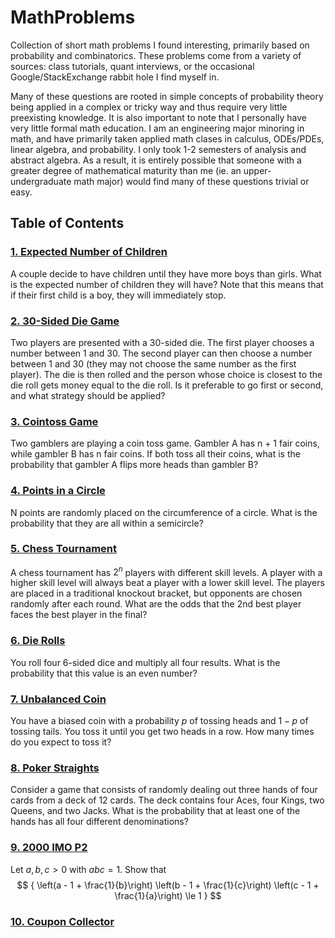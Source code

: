 # MathProblems
Collection of short math problems I found interesting, primarily based on probability and combinatorics. These problems come from a variety of sources: class tutorials, quant interviews, or the occasional Google/StackExchange rabbit hole I find myself in.  

Many of these questions are rooted in simple concepts of probability theory being applied in a complex or tricky way and thus require very little preexisting knowledge. It is also important to note that I personally have very little formal math education. I am an engineering major minoring in math, and have primarily taken applied math clases in calculus, ODEs/PDEs, linear algebra, and probability. I only took 1-2 semesters of analysis and abstract algebra. As a result, it is entirely possible that someone with a greater degree of mathematical maturity than me (ie. an upper-undergraduate math major) would find many of these questions trivial or easy. 

## Table of Contents  
### [1. Expected Number of Children](Problems/Q1.md)  
A couple decide to have children until they have more boys than girls. What is the expected number of children they will have? Note that this means that if their first child is a boy, they will immediately stop.  
### [2. 30-Sided Die Game](Problems/Q2.md)  
Two players are presented with a 30-sided die. The first player chooses a number between 1 and 30. The second player can then choose a number between 1 and 30 (they may not choose the same number as the first player). The die is then rolled and the person whose choice is closest to the die roll gets money equal to the die roll. Is it preferable to go first or second, and what strategy should be applied?
### [3. Cointoss Game](Problems/Q3.md)  
Two gamblers are playing a coin toss game. Gambler A has n + 1 fair coins, while gambler B has n fair coins. If both toss all their coins, what is the probability that gambler A flips more heads than gambler B?  
### [4. Points in a Circle](Problems/Q4.md)  
N points are randomly placed on the circumference of a circle. What is the probability that they are all within a semicircle?
### [5. Chess Tournament](Problems/Q5.md)  
A chess tournament has $2^n$ players with different skill levels. A player with a higher skill level will always beat a player with a lower skill level. The players are placed in a traditional knockout bracket, but opponents are chosen randomly after each round. What are the odds that the 2nd best player faces the best player in the final?  
### [6. Die Rolls](Problems/Q6.md)  
You roll four 6-sided dice and multiply all four results. What is the probability that this value is an even number?
### [7. Unbalanced Coin](Problems/Q7.md)  
You have a biased coin with a probability $p$ of tossing heads and $1-p$ of tossing tails. You toss it until you get two heads in a row. How many times do you expect to toss it?
### [8. Poker Straights](Problems/Q8.md)
Consider a game that consists of randomly dealing out three hands of four cards from a deck of 12 cards. The deck contains four Aces, four Kings, two Queens, and two Jacks. What is the probability that at least one of the hands has all four different denominations?
### [9. 2000 IMO P2](Problems/Q9.md)
Let $a,b,c>0$ with $abc = 1$. Show that
$$
{
\left(a - 1 + \frac{1}{b}\right)
\left(b - 1 + \frac{1}{c}\right)
\left(c - 1 + \frac{1}{a}\right)
\le 1
}
$$
### [10. Coupon Collector](Problems/Q10.md)
